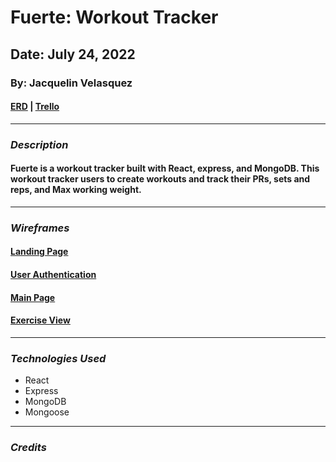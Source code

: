 # Fuerte: Workout Tracker
## Date: July 24, 2022
### By: Jacquelin Velasquez
#### [ERD](https://app.diagrams.net/#G1s5MLKk-EWKgpw2Q3-UUyX-vYaUTL1WFe) | [Trello](https://trello.com/b/HXIqTxIF/workout-tracker)
***

### ***Description***
#### Fuerte is a workout tracker built with React, express, and MongoDB.  This workout tracker users to create workouts and track their PRs, sets and reps, and Max working weight.
***

### ***Wireframes***
#### [Landing Page](https://lucid.app/lucidchart/223e39c6-c9b2-4265-8056-4a47926be587/edit?page=0_0&invitationId=inv_51399511-b9b0-4923-9349-3bcb3f747594#)
#### [User Authentication](https://lucid.app/lucidchart/73a764ed-1d62-4530-bb4c-d3d76b424bb5/edit?page=0_0&invitationId=inv_24fa2d83-7393-43b0-be4e-a42ef689b64d#)
#### [Main Page](https://lucid.app/lucidchart/08dc031b-c95a-4736-83b6-1f0a6846a0fb/edit?page=0_0&invitationId=inv_d31ec32c-eb3a-4099-ba99-977ade74569f#)
#### [Exercise View](https://lucid.app/lucidchart/e72c1829-94ad-4950-ad4d-2582cf10b42a/edit?page=0_0&invitationId=inv_1d6963a9-152e-4651-ad97-8c99a1160b80#)
***

### ***Technologies Used***
* React
* Express
* MongoDB
* Mongoose
***

### ***Credits***